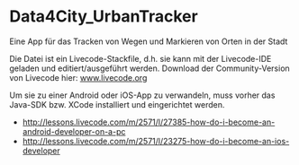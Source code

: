# Data4City_UrbanTracker
Eine App für das Tracken von Wegen und Markieren von Orten in der Stadt

Die Datei ist ein Livecode-Stackfile, d.h. sie kann mit der Livecode-IDE geladen und editiert/ausgeführt werden. 
Download der Community-Version von Livecode hier: www.livecode.org

Um sie zu einer Android oder iOS-App zu verwandeln, muss vorher das Java-SDK bzw. XCode installiert und eingerichtet werden.
* http://lessons.livecode.com/m/2571/l/27385-how-do-i-become-an-android-developer-on-a-pc
* http://lessons.livecode.com/m/2571/l/23275-how-do-i-become-an-ios-developer



